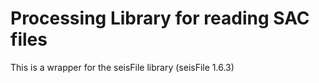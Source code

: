 # Processing Library for reading SAC files

This is a wrapper for the seisFile library (seisFile 1.6.3)
